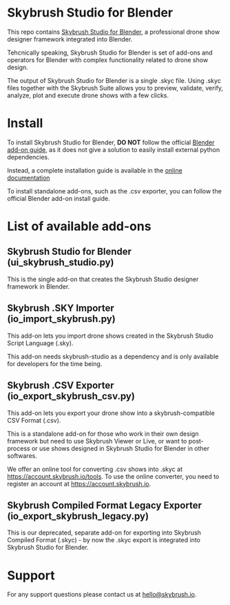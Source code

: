 # Skybrush Studio for Blender

This repo contains [Skybrush Studio for Blender](https://skybrush.io), a professional drone show designer framework integrated into Blender.

Tehcnically speaking, Skybrush Studio for Blender is set of add-ons and operators for Blender with complex functionality related to drone show design.

The output of Skybrush Studio for Blender is a single .skyc file. Using .skyc files together with the Skybrush Suite allows you to preview, validate, verify, analyze, plot and execute drone shows with a few clicks.

# Install

To install Skybrush Studio for Blender, **DO NOT** follow the official
[Blender add-on guide](https://docs.blender.org/manual/en/latest/editors/preferences/addons.html),
as it does not give a solution to easily install external python dependencies.

Instead, a complete installation guide is available in the [online documentation](https://doc.collmot.com/public/skybrush-plugin-blender/latest/install.html)

To install standalone add-ons, such as the .csv exporter, you can follow the official Blender add-on install guide.

# List of available add-ons

## Skybrush Studio for Blender (ui_skybrush_studio.py)

This is the single add-on that creates the Skybrush Studio designer framework in Blender.

## Skybrush .SKY Importer (io_import_skybrush.py)

This add-on lets you import drone shows created in the Skybrush Studio Script Language (.sky).

This add-on needs skybrush-studio as a dependency and is only available for developers for the time being.

## Skybrush .CSV Exporter (io_export_skybrush_csv.py)

This add-on lets you export your drone show into a skybrush-compatible CSV Format (.csv).

This is a standalone add-on for those who work in their own design framework but need to use Skybrush Viewer or Live, or want to post-process or use shows designed in Skybrush Studio for Blender in other softwares.

We offer an online tool for converting .csv shows into .skyc at https://account.skybrush.io/tools.
To use the online converter, you need to register an account at https://account.skybrush.io.

## Skybrush Compiled Format Legacy Exporter (io_export_skybrush_legacy.py)

This is our deprecated, separate add-on for exporting into Skybrush Compiled Format (.skyc) - by now the .skyc export is integrated into Skybrush Studio for Blender.

# Support

For any support questions please contact us at hello@skybrush.io.